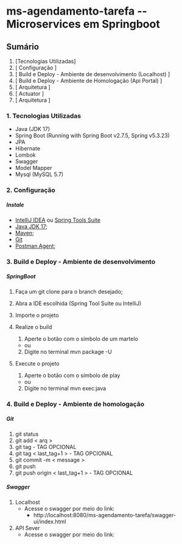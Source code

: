 # ms-agendamento-tarefa -- Microservices em Springboot

## Sumário

1. [Tecnologias Utilizadas]
2. [ Configuração ]
3. [ Build e Deploy - Ambiente de desenvolvimento (Localhost) ]
4. [ Build e Deploy - Ambiente de Homologação (Api Portal) ]
5. [ Arquitetura ]
6. [ Actuator ]
7. [ Arquitetura ]

### 1. Tecnologias Utilizadas

- Java (JDK 17)
- Spring Boot (Running with Spring Boot v2.7.5, Spring v5.3.23)
- JPA
- Hibernate
- Lombok
- Swagger
- Model Mapper
- Mysql (MySQL 5.7)

### 2. Configuração

##### Instale

* [IntelliJ IDEA](https://www.jetbrains.com/pt-br/idea/download/) ou [Spring Tools Suite](https://spring.io/tools)
* [Java JDK 17](https://openjdk.java.net/projects/jdk/17/);
* [Maven](https://maven.apache.org/download.cgi);
* [Git](https://git-scm.com/downloads)
* [Postman Agent](https://www.postman.com/downloads/);

### 3. Build e Deploy - Ambiente de desenvolvimento

##### SpringBoot

1. Faça um git clone para o branch desejado;
2. Abra a IDE escolhida (Spring Tool Suite ou IntelliJ)
3. Importe o projeto
4. Realize o build
    1. Aperte o botão com o símbolo de um martelo

    - ou

    2. Digite no terminal mvn package -U
5. Execute o projeto
    1. Aperte o botão com o símbolo de play

    - ou

    2. Digite no terminal mvn exec:java

### 4. Build e Deploy - Ambiente de homologação

##### Git

1. git status
2. git add < arq >
3. git tag - TAG OPCIONAL
4. git tag < last_tag+1 > - TAG OPCIONAL
5. git commit -m < message >
6. git push
7. git push origin < last_tag+1 > - TAG OPCIONAL

##### Swagger

1. Localhost
    - Acesse o swagger por meio do link:
        - http://localhost:8080/ms-agendamento-tarefa/swagger-ui/index.html
2. API Sever
    - Acesse o swagger por meio do link: